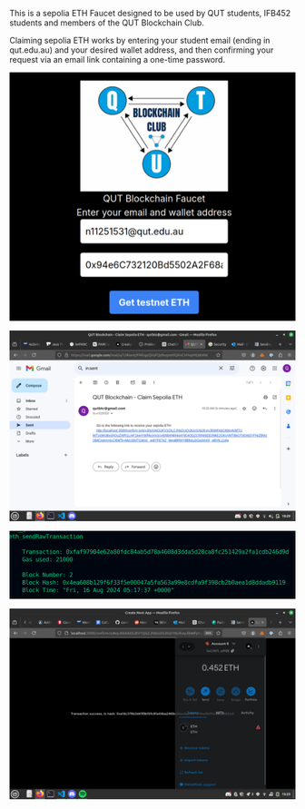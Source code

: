 This is a sepolia ETH Faucet designed to be used by QUT students, IFB452 students and members of the QUT Blockchain Club.

Claiming sepolia ETH works by entering your student email (ending in qut.edu.au) and your desired wallet address, and then confirming your request via an email link containing a one-time password.

![faucet_frontend](faucet.png)

![emailConfirmation](email_confirmation.png)

![faucetTxConfirmation](faucet_tx.png)

![faucetSuccessWallet](faucet_success.png)
